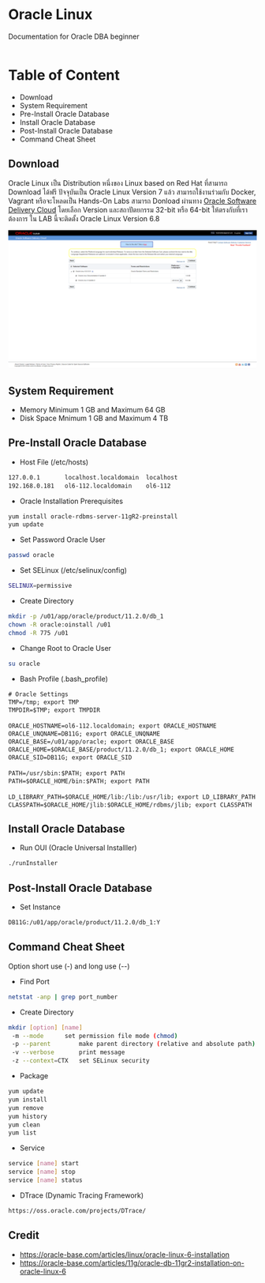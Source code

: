 ﻿# Oracle Linux
Documentation for Oracle DBA beginner
```bash

```

# Table of Content
* Download
* System Requirement
* Pre-Install Oracle Database
* Install Oracle Database
* Post-Install Oracle Database
* Command Cheat Sheet

## Download
Oracle Linux เป็น Distribution หนึ่งของ Linux based on Red Hat ที่สามารถ Download ได้ฟรี ปัจจุบันเป็น Oracle Linux Version 7 แล้ว สามารถใช้งานร่วมกับ Docker, Vagrant
หรือจะโหลดเป็น Hands-On Labs สามารถ Donload ผ่านทาง [Oracle Software Delivery Cloud](https://edelivery.oracle.com/osdc/faces/SoftwareDelivery)
โดยเลือก Version และสถาปัตยกรรม 32-bit หรือ 64-bit ให้ตรงกับที่เราต้องการ ใน LAB นี้จะติดตั้ง Oracle Linux Version 6.8

![](/Images/01.png)

## System Requirement
* Memory Minimum 1 GB and Maximum 64 GB
* Disk Space Mnimum 1 GB and Maximum 4 TB

## Pre-Install Oracle Database
* Host File (/etc/hosts)
```bash
127.0.0.1       localhost.localdomain  localhost
192.168.0.181   ol6-112.localdomain    ol6-112
```

* Oracle Installation Prerequisites
```bash
yum install oracle-rdbms-server-11gR2-preinstall
yum update
```

* Set Password Oracle User
```bash
passwd oracle
```

* Set SELinux (/etc/selinux/config)
```bash
SELINUX=permissive
```

* Create Directory
```bash
mkdir -p /u01/app/oracle/product/11.2.0/db_1
chown -R oracle:oinstall /u01
chmod -R 775 /u01
```

* Change Root to Oracle User
```bash
su oracle
```

* Bash Profile (.bash_profile)
```
# Oracle Settings
TMP=/tmp; export TMP
TMPDIR=$TMP; export TMPDIR

ORACLE_HOSTNAME=ol6-112.localdomain; export ORACLE_HOSTNAME
ORACLE_UNQNAME=DB11G; export ORACLE_UNQNAME
ORACLE_BASE=/u01/app/oracle; export ORACLE_BASE
ORACLE_HOME=$ORACLE_BASE/product/11.2.0/db_1; export ORACLE_HOME
ORACLE_SID=DB11G; export ORACLE_SID

PATH=/usr/sbin:$PATH; export PATH
PATH=$ORACLE_HOME/bin:$PATH; export PATH

LD_LIBRARY_PATH=$ORACLE_HOME/lib:/lib:/usr/lib; export LD_LIBRARY_PATH
CLASSPATH=$ORACLE_HOME/jlib:$ORACLE_HOME/rdbms/jlib; export CLASSPATH
```

## Install Oracle Database
* Run OUI (Oracle Universal Installler)
```bash
./runInstaller
```

## Post-Install Oracle Database
* Set Instance
```bash
DB11G:/u01/app/oracle/product/11.2.0/db_1:Y
```

## Command Cheat Sheet
Option short use (-) and long use (--)

* Find Port
```bash
netstat -anp | grep port_number
```

* Create Directory
```bash
mkdir [option] [name]
 -m --mode		set permission file mode (chmod)
 -p --parent		make parent directory (relative and absolute path)
 -v --verbose		print message
 -z --context=CTX	set SELinux security
```

* Package
```bash
yum update
yum install
yum remove
yum history
yum clean
yum list
```

* Service
```bash
service [name] start
service [name] stop
service [name] status
```

* DTrace (Dynamic Tracing Framework)
```bash
https://oss.oracle.com/projects/DTrace/
```

## Credit
* https://oracle-base.com/articles/linux/oracle-linux-6-installation
* https://oracle-base.com/articles/11g/oracle-db-11gr2-installation-on-oracle-linux-6













